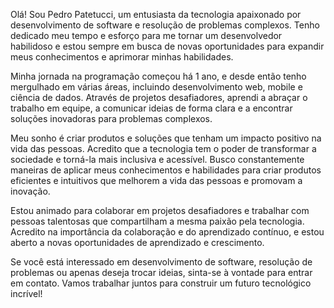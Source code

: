 Olá! Sou Pedro Patetucci, um entusiasta da tecnologia apaixonado por desenvolvimento de software e resolução de problemas complexos. Tenho dedicado meu tempo e esforço para me tornar um desenvolvedor habilidoso e estou sempre em busca de novas oportunidades para expandir meus conhecimentos e aprimorar minhas habilidades.

Minha jornada na programação começou há 1 ano, e desde então tenho mergulhado em várias áreas, incluindo desenvolvimento web, mobile e ciência de dados. Através de projetos desafiadores, aprendi a abraçar o trabalho em equipe, a comunicar ideias de forma clara e a encontrar soluções inovadoras para problemas complexos.

Meu sonho é criar produtos e soluções que tenham um impacto positivo na vida das pessoas. Acredito que a tecnologia tem o poder de transformar a sociedade e torná-la mais inclusiva e acessível. Busco constantemente maneiras de aplicar meus conhecimentos e habilidades para criar produtos eficientes e intuitivos que melhorem a vida das pessoas e promovam a inovação.

Estou animado para colaborar em projetos desafiadores e trabalhar com pessoas talentosas que compartilham a mesma paixão pela tecnologia. Acredito na importância da colaboração e do aprendizado contínuo, e estou aberto a novas oportunidades de aprendizado e crescimento.

Se você está interessado em desenvolvimento de software, resolução de problemas ou apenas deseja trocar ideias, sinta-se à vontade para entrar em contato. Vamos trabalhar juntos para construir um futuro tecnológico incrível!

